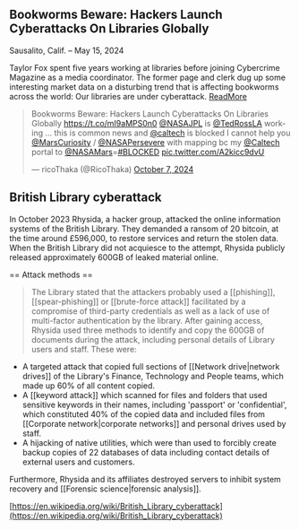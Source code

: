 ## Bookworms Beware: Hackers Launch Cyberattacks On Libraries Globally
Sausalito, Calif. – May 15, 2024

Taylor Fox spent five years working at libraries before joining Cybercrime Magazine as a media coordinator. The former page and clerk dug up some interesting market data on a disturbing trend that is affecting bookworms across the world: Our libraries are under cyberattack. [ReadMore](https://cybersecurityventures.com/bookworms-beware-hackers-launch-cyberattacks-on-libraries-globally/)

<blockquote class="twitter-tweet"><p lang="en" dir="ltr">Bookworms Beware: Hackers Launch Cyberattacks On Libraries Globally <a href="https://t.co/mI9aMPS0n0">https://t.co/mI9aMPS0n0</a> <a href="https://twitter.com/NASAJPL?ref_src=twsrc%5Etfw">@NASAJPL</a> is <a href="https://twitter.com/TedRossLA?ref_src=twsrc%5Etfw">@TedRossLA</a> working ... this is common news and <a href="https://twitter.com/Caltech?ref_src=twsrc%5Etfw">@caltech</a> is blocked I cannot help you <a href="https://twitter.com/MarsCuriosity?ref_src=twsrc%5Etfw">@MarsCuriosity</a> / <a href="https://twitter.com/NASAPersevere?ref_src=twsrc%5Etfw">@NASAPersevere</a> with mapping bc my <a href="https://twitter.com/Caltech?ref_src=twsrc%5Etfw">@Caltech</a> portal to <a href="https://twitter.com/NASAMars?ref_src=twsrc%5Etfw">@NASAMars</a>=<a href="https://twitter.com/hashtag/BLOCKED?src=hash&amp;ref_src=twsrc%5Etfw">#BLOCKED</a> <a href="https://t.co/A2kicc9dvU">pic.twitter.com/A2kicc9dvU</a></p>&mdash; ricoThaka (@RicoThaka) <a href="https://twitter.com/RicoThaka/status/1843370505031897512?ref_src=twsrc%5Etfw">October 7, 2024</a></blockquote> <script async src="https://platform.twitter.com/widgets.js" charset="utf-8"></script>

## British Library cyberattack

In October 2023 Rhysida, a hacker group, attacked the online information systems of the British Library. They demanded a ransom of 20 bitcoin, at the time around £596,000, to restore services and return the stolen data. When the British Library did not acquiesce to the attempt, Rhysida publicly released approximately 600GB of leaked material online. 

== Attack methods ==
>The Library stated that the attackers probably used a [[phishing]], [[spear-phishing]] or [[brute-force attack]] facilitated by a compromise of third-party credentials as well as a lack of use of multi-factor authentication by the library. After gaining access, Rhysida used three methods to identify and copy the 600GB of documents during the attack, including personal details of Library users and staff. These were:<ref name=":9" />

- A targeted attack that copied full sections of [[Network drive|network drives]] of the Library's Finance, Technology and People teams, which made up 60% of all content copied.
- A [[keyword attack]] which scanned for files and folders that used sensitive keywords in their names, including 'passport' or 'confidential', which constituted 40% of the copied data and included files from [[Corporate network|corporate networks]] and personal drives used by staff.
- A hijacking of native utilities, which were than used to forcibly create backup copies of 22 databases of data including contact details of external users and customers.

Furthermore, Rhysida and its affiliates destroyed servers to inhibit system recovery and [[Forensic science|forensic analysis]].<ref name=":9" />


[https://en.wikipedia.org/wiki/British_Library_cyberattack](https://en.wikipedia.org/wiki/British_Library_cyberattack)